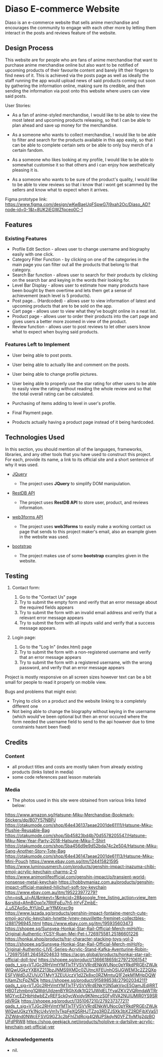# Diaso E-commerce Website

Diaso is an e-commerce website that sells anime merchandise and encourages the community to engage with each other more by letting them interact in the posts and reviews feature of the website.
 
## Design Process

This website are for people who are fans of anime merchandise that want to purchase anime merchandise online but also want to be notified of upcoming products of their favourite content and barely lift their fingers to find news of it. This is achieved via the posts page as well as ideally the staff running the app would upload news of said products coming out soon by gathering the information online, making sure its credible, and then sending the information via post onto this website where users can view said posts.

User Stories:
- As a fan of anime-styled merchandise, I would like to be able to view the most latest and upcoming products releasing, so that I can be able to plan ahead and save up money for the merchandise.

- As a someone who wants to collect merchandise, I would like to be able to filter and search for the products available in this app easily, so that I can be able to complete certain sets or be able to only buy merch of a certain fandom.

- As a someone who likes looking at my profile, I would like to be able to somewhat customise it so that others and i can enjoy how aesthetically pleasing it is.

- As a someone who wants to be sure of the product's quality, I would like to be able to view reviews so that i know that i wont get scammed by the sellers and know what to expect when it arrives.

Figma prototype link: https://www.figma.com/design/wKwBaeUqFSpwG7j9xah2Oc/Diaso_AD?node-id=0-1&t=8UK2iEGWZfpceo0C-1

## Features
 
### Existing Features
- Profile Edit Section - allows user to change username and biography easily with one click.
- Category Filter Function - by clicking on one of the categories in the main page you can filter out all the products that belong to that category.
- Search Bar function - allows user to search for their products by clicking on the search bar and keying in the words their looking for.
- Level Bar Display - allows user to estimate how many products have been bought by them overtime and lets them get a sense of achievement (each level is 5 products).
- Post page... (Hardcoded) - allows user to view information of latest and upcoming products that are to be sold on the app.
- Cart page - allows user to view what they've bought online in a neat list.
- Product page - allows user to order their products into the cart page and gives users a better more zoomed in view of the product.
- Review function - allows user to post reviews to let other users know what to expect when buying said products.

### Features Left to Implement
- User being able to post posts.
- User being able to actually like and comment on the posts.
- User being able to change profile pictures.
- User being able to properly use the star rating for other users to be able to easily view the rating without reading the whole review and so that the total overall rating can be calculated.
- Purchasing of items adding to level in user's profile.

- Final Payment page.
- Products actually having a product page instead of it being hardcoded.

## Technologies Used

In this section, you should mention all of the languages, frameworks, libraries, and any other tools that you have used to construct this project. For each, provide its name, a link to its official site and a short sentence of why it was used.

- [JQuery](https://jquery.com)
    - The project uses **JQuery** to simplify DOM manipulation.

- [RestDB API](https://restdb.io/)
    - The project uses **RestDB API** to store user, product, and reviews information.

- [web3forms API](https://web3forms.com/)
    - The project uses **web3forms** to easily make a working contact us page that sends to this project maker's email, also an example given in the website was used.

- [bootstrap](https://getbootstrap.com/)
    - The project makes use of some **bootstrap** examples given in the website.


## Testing

1. Contact form:
    1. Go to the "Contact Us" page
    2. Try to submit the empty form and verify that an error message about the required fields appears
    3. Try to submit the form with an invalid email address and verify that a relevant error message appears
    4. Try to submit the form with all inputs valid and verify that a success message appears.

2. Login page:
    1. Go to the "Log In" (index.html) page
    2. Try to submit the form with a non-registered username and verify that an error message appears
    3. Try to submit the form with a registered username, with the wrong password, and verify that an error message appears



Project is mostly responsive on all screen sizes however text can be a bit small for people to read it properly on mobile view.

Bugs and problems that might exist:
- Trying to click on a product and the website linking to a completely different one
- Not being able to change the biography without keying in the username (which would've been optional but then an error occured where the form needed the username field to send to the api however due to time constraints hasnt been fixed)


## Credits

### Content
- all product titles and costs are mostly taken from already existing products (links listed in media)
- some code references past lesson materials

### Media
- The photos used in this site were obtained from various links listed below: 

https://www.amazon.sg/Hatsune-Miku-Merchandise-Bookmark-Stickers/dp/B07Y57NBPJ
https://otakumode.com/shop/64e436137aeae2001de61111/Hatsune-Miku-Plushie-Reusable-Bag
https://otakumode.com/shop/5b45823bd4b70d5578205547/Hatsune-Miku-New-Year-Party-2018-Hatsune-Miku-T-Shirt
https://otakumode.com/shop/5ba456d9e9d52bda74c2e504/Hatsune-Miku-Sang-Another-Story-Tote-Bag
https://otakumode.com/shop/64e436147aeae2001de61113/Hatsune-Miku-Mini-Pouch
https://www.ebay.com.sg/itm/124415821595
https://www.luminousmerch.com/products/genshin-impact-inazuma-chibi-emoji-acrylic-keychain-charms-2-0
https://www.animonlifeofficial.com/genshin-impact/p/transient-world-nonsense-metal-keychain
https://hobbymaniaz.com.au/products/genshin-impact-official-masked-hilichurl-soft-toy-keychain
https://www.ebay.com.au/itm/195223977279?chn=ps&_ul=AU&mkevt=1&mkcid=28&google_free_listing_action=view_item&srsltid=AfmBOop1x7RItIFpEu7h5-hYyFZmbE-J_u5ZAoSo_ftYUpD_arYfMXnxc9g
https://www.lazada.sg/products/genshin-impact-fontaine-merch-cute-emoji-acrylic-keychain-lynette-lyney-neuvillette-freminet-collectbles-i2881796945.html
https://www.ebay.com.sg/itm/195935603473
https://shopee.sg/Sunsyea-Honkai-Star-Rail-Official-Merch-miHoYo-Original-Authentic-YCSY-Ruan-Mei-Pet-i.726975581.25186601226
https://honkai.shop/products/hsr-character-stacking-toys-vol-2
https://shopee.sg/Sunsyea-Honkai-Star-Rail-Official-Merch-miHoYo-Original-Authentic-LIVE-Series-Acrylic-Stand-Kafka-Aventurine-Robin-i.726975581.26458204633
https://acgn.global/products/honkai-star-rail-official-doll-toy/
https://shopee.sg/product/1366618659/27972106154?gads_t_sig=VTJGc2RHVmtYMTlxTFVSVVRrdENkWUNoc0pYRkdPRGErZWJkWlQwUGkzYXBXZ213bzJNMS9XMDc0ZUtncXFEUnhOSlJGWEM3c2Z2QXpESFVWdDJIZUVJOTMyY3ZEUUczV1d2Zk8xc0RZMmtuQ1F2ekM1MHpDQWhXamZtcFpZNDk
https://shopee.sg/product/915898538/27902034211?gads_t_sig=VTJGc2RHVmtYMTlxTFVSVVRrdENkY0N5akVpcE5OamJEdjRRTHBOTzhmbng1QWdrUldzenBYRGhXdk1tQ21JWldEL1YvalZKV2VQRmdaWTRrMGYvcEZHbHdwbEZvREFSck0ycWxidy9KNmczS0FyRVA2NUlUMlR0YS9SRjdVRGk
https://shopee.sg/product/1351067210/27923737721?gads_t_sig=VTJGc2RHVmtYMTlxTFVSVVRrdENkWUNoc0pYRkdPRGErZWJkWlQwUGkzYk1NcU4vVm1vTkpFeXQ5RHJTZzg3RDZJSXk3bXZ2RDFjbXVaS1ZIZWdnd0NWcEFSVG9GZ3c2bFhIZldRcjg4QWJPSkdyN0VFZ1lvM1g2dzBOUFdPRW8
https://shop.geekjack.net/products/hololive-x-dartslive-acrylic-keychain-set-official-ver

### Acknowledgements

- nil.
